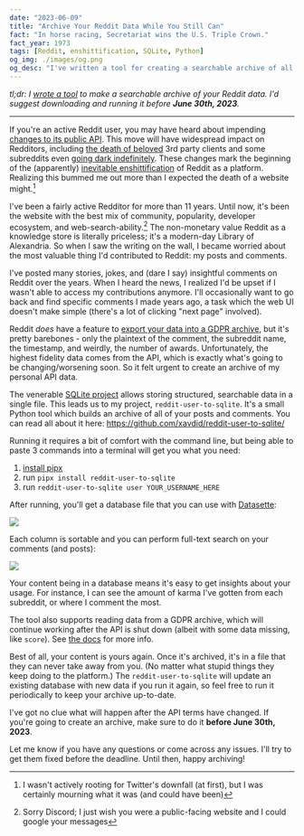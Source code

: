 ```yaml
---
date: "2023-06-09"
title: "Archive Your Reddit Data While You Still Can"
fact: "In horse racing, Secretariat wins the U.S. Triple Crown."
fact_year: 1973
tags: [Reddit, enshittification, SQLite, Python]
og_img: ./images/og.png
og_desc: "I've written a tool for creating a searchable archive of all your Reddit data."
---
```


_tl;dr: I [wrote a tool](https://github.com/xavdid/reddit-user-to-sqlite/) to make a searchable archive of your Reddit data. I'd suggest downloading and running it before **June 30th, 2023**._

---

If you're an active Reddit user, you may have heard about impending [changes to its public API](https://www.reddit.com/r/reddit/comments/12qwagm/an_update_regarding_reddits_api/). This move will have widespread impact on Redditors, including [the death of beloved](https://old.reddit.com/r/apolloapp/comments/144f6xm/apollo_will_close_down_on_june_30th_reddits/) 3rd party clients and some subreddits even [going dark indefinitely](https://old.reddit.com/r/ProgrammerHumor/comments/141qwy8/programmer_humor_will_be_shutting_down/). These changes mark the beginning of the (apparently) [inevitable enshittification](https://pluralistic.net/2023/01/21/potemkin-ai/#hey-guys) of Reddit as a platform. Realizing this bummed me out more than I expected the death of a website might.[^1]

I've been a fairly active Redditor for more than 11 years. Until now, it's been the website with the best mix of community, popularity, developer ecosystem, and web-search-ability.[^2] The non-monetary value Reddit as a knowledge store is literally priceless; it's a modern-day Library of Alexandria. So when I saw the writing on the wall, I became worried about the most valuable thing I'd contributed to Reddit: my posts and comments.

I've posted many stories, jokes, and (dare I say) insightful comments on Reddit over the years. When I heard the news, I realized I'd be upset if I wasn't able to access my contributions anymore. I'll occasionally want to go back and find specific comments I made years ago, a task which the web UI doesn't make simple (there's a lot of clicking "next page" involved).

Reddit _does_ have a feature to [export your data into a GDPR archive](https://www.reddit.com/settings/data-request), but it's pretty barebones - only the plaintext of the comment, the subreddit name, the timestamp, and weirdly, the number of awards. Unfortunately, the highest fidelity data comes from the API, which is exactly what's going to be changing/worsening soon. So it felt urgent to create an archive of my personal API data.

The venerable [SQLite project](https://www.sqlite.org/about.html) allows storing structured, searchable data in a single file. This leads us to my project, `reddit-user-to-sqlite`. It's a small Python tool which builds an archive of all of your posts and comments. You can read all about it here: https://github.com/xavdid/reddit-user-to-sqlite/

Running it requires a bit of comfort with the command line, but being able to paste 3 commands into a terminal will get you what you need:

1. [install pipx](https://pypa.github.io/pipx/installation/)
2. run `pipx install reddit-user-to-sqlite`
3. run `reddit-user-to-sqlite user YOUR_USERNAME_HERE`

After running, you'll get a database file that you can use with [Datasette](https://datasette.io/):

![](images/comments.png)

Each column is sortable and you can perform full-text search on your comments (and posts):

![](images/searchable-comments.png)

Your content being in a database means it's easy to get insights about your usage. For instance, I can see the amount of karma I've gotten from each subreddit, or where I comment the most.

The tool also supports reading data from a GDPR archive, which will continue working after the API is shut down (albeit with some data missing, like `score`). See [the docs](https://github.com/xavdid/reddit-user-to-sqlite/#archive) for more info.

Best of all, your content is yours again. Once it's archived, it's in a file that they can never take away from you. (No matter what stupid things they keep doing to the platform.) The `reddit-user-to-sqlite` will update an existing database with new data if you run it again, so feel free to run it periodically to keep your archive up-to-date.

I've got no clue what will happen after the API terms have changed. If you're going to create an archive, make sure to do it **before June 30th, 2023**.

Let me know if you have any questions or come across any issues. I'll try to get them fixed before the deadline. Until then, happy archiving!

[^1]: I wasn't actively rooting for Twitter's downfall (at first), but I was certainly mourning what it was (and could have been)
[^2]: Sorry Discord; I just wish you were a public-facing website and I could google your messages
